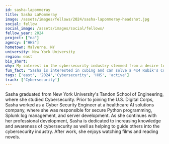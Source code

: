 ```yaml
---
id: sasha-lapommeray
title: Sasha LaPommeray
image: /assets/images/fellows/2024/sasha-lapommeray-headshot.jpg
social: fellow
social_image: /assets/images/social/fellows/
fellow_year: 2024
project: ["na"]
agency: ["HHS"]
hometown: Malverne, NY
university: New York University
region: east
bio_short: 
why: My interest in the cybersecurity industry stemmed from a desire to help prevent cybersecurity attacks on a national scale. USDC is instrumental in helping me to fulfill my dreams of utilizing my cybersecurity skills in a public service context.
fun_fact: "Sasha is interested in cubing and can solve a 4x4 Rubik's Cube."
tags: ['east', '2024','Cybersecurity', 'HHS', 'active']
track: ['Cybersecurity']
---
```


Sasha graduated from New York University's Tandon School of Engineering, where she studied Cybersecurity. Prior to joining the U.S. Digital Corps, Sasha worked as a Cyber Security Engineer at a healthcare AI solutions company, where she was responsible for secure Python programming, Splunk log management, and server development. 
As she continues with her professional development, Sasha is dedicated to increasing knowledge and awareness of cybersecurity as well as helping to guide others into the cybersecurity industry. After work, she enjoys watching films and reading novels. 